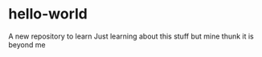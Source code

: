 # hello-world
A new repository to learn
Just learning about this stuff but mine thunk it is beyond me
